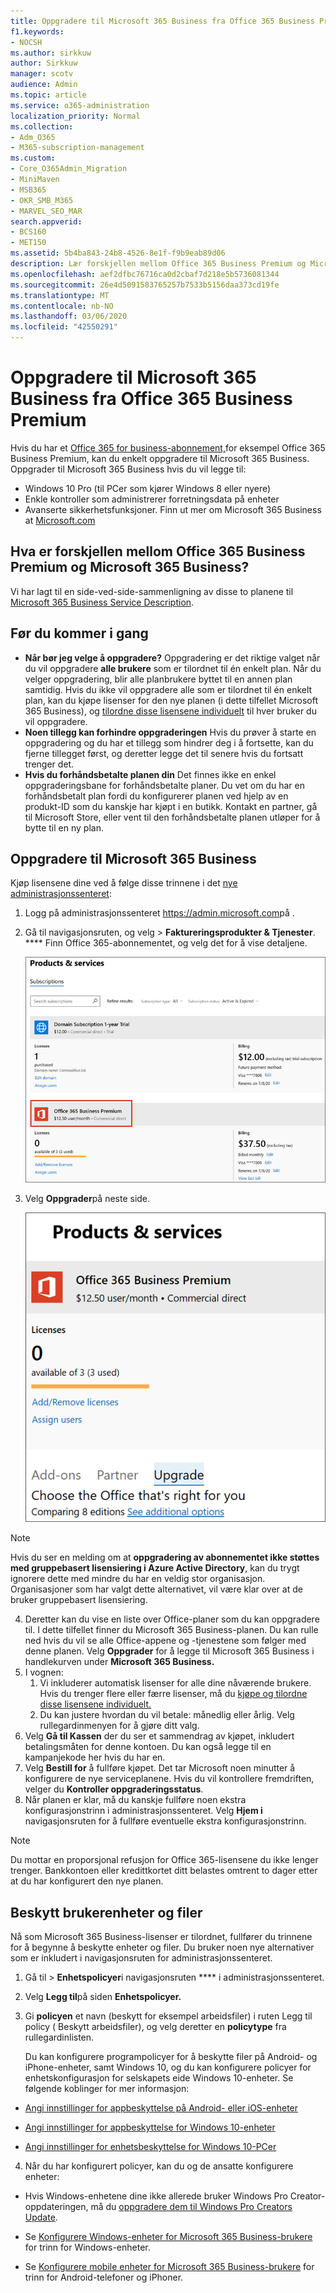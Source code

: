 ```yaml
---
title: Oppgradere til Microsoft 365 Business fra Office 365 Business Premium
f1.keywords:
- NOCSH
ms.author: sirkkuw
author: Sirkkuw
manager: scotv
audience: Admin
ms.topic: article
ms.service: o365-administration
localization_priority: Normal
ms.collection:
- Adm_O365
- M365-subscription-management
ms.custom:
- Core_O365Admin_Migration
- MiniMaven
- MSB365
- OKR_SMB_M365
- MARVEL_SEO_MAR
search.appverid:
- BCS160
- MET150
ms.assetid: 5b4ba843-24b8-4526-8e1f-f9b9eab89d06
description: Lær forskjellen mellom Office 365 Business Premium og Microsoft 365 Business, og hvordan du kan oppgradere til Microsoft 365 Business.
ms.openlocfilehash: aef2dfbc76716ca0d2cbaf7d218e5b5736081344
ms.sourcegitcommit: 26e4d5091583765257b7533b5156daa373cd19fe
ms.translationtype: MT
ms.contentlocale: nb-NO
ms.lasthandoff: 03/06/2020
ms.locfileid: "42550291"
---
```

# <a name="upgrade-to-microsoft-365-business-from-office-365-business-premium"></a>Oppgradere til Microsoft 365 Business fra Office 365 Business Premium

Hvis du har et [Office 365 for business-abonnement,](https://products.office.com/compare-all-microsoft-office-products-4-column?activetab=tab:primaryr2)for eksempel Office 365 Business Premium, kan du enkelt oppgradere til Microsoft 365 Business. Oppgrader til Microsoft 365 Business hvis du vil legge til: 
- Windows 10 Pro (til PCer som kjører Windows 8 eller nyere)
- Enkle kontroller som administrerer forretningsdata på enheter
- Avanserte sikkerhetsfunksjoner.
Finn ut mer om Microsoft 365 Business at [Microsoft.com](https://www.microsoft.com/microsoft-365/business)

## <a name="whats-the-difference-between-office-365-business-premium-and-microsoft-365-business"></a>Hva er forskjellen mellom Office 365 Business Premium og Microsoft 365 Business?
Vi har lagt til en side-ved-side-sammenligning av disse to planene til [Microsoft 365 Business Service Description](https://docs.microsoft.com/office365/servicedescriptions/microsoft-365-service-descriptions/microsoft-365-business-service-description). 

## <a name="before-you-get-started"></a>Før du kommer i gang

- **Når bør jeg velge å oppgradere?** Oppgradering er det riktige valget når du vil oppgradere **alle brukere** som er tilordnet til én enkelt plan. Når du velger oppgradering, blir alle planbrukere byttet til en annen plan samtidig. Hvis du ikke vil oppgradere alle som er tilordnet til én enkelt plan, kan du kjøpe lisenser for den nye planen (i dette tilfellet Microsoft 365 Business), og [tilordne disse lisensene individuelt](https://docs.microsoft.com/office365/admin/manage/assign-licenses-to-users) til hver bruker du vil oppgradere. 
- **Noen tillegg kan forhindre oppgraderingen** Hvis du prøver å starte en oppgradering og du har et tillegg som hindrer deg i å fortsette, kan du fjerne tillegget først, og deretter legge det til senere hvis du fortsatt trenger det. 
- **Hvis du forhåndsbetalte planen din** Det finnes ikke en enkel oppgraderingsbane for forhåndsbetalte planer. Du vet om du har en forhåndsbetalt plan fordi du konfigurerer planen ved hjelp av en produkt-ID som du kanskje har kjøpt i en butikk. Kontakt en partner, gå til Microsoft Store, eller vent til den forhåndsbetalte planen utløper for å bytte til en ny plan.

## <a name="upgrade-to-microsoft-365-business"></a>Oppgradere til Microsoft 365 Business
Kjøp lisensene dine ved å følge disse trinnene i det [nye administrasjonssenteret](https://docs.microsoft.com/office365/admin/microsoft-365-admin-center-preview):
1. Logg på administrasjonssenteret <a href="https://go.microsoft.com/fwlink/p/?linkid=837890" target="_blank">https://admin.microsoft.com</a>på .
2. Gå til navigasjonsruten, og velg \> **Faktureringsprodukter & Tjenester**. **** Finn Office 365-abonnementet, og velg det for å vise detaljene. 

    ![Et skjermbilde viser hvordan du finner og velger abonnementet ditt i administrasjonssenteret.](../media/FindYourSubscription.png)

3. Velg **Oppgrader**på neste side. 

      ![Et skjermbilde viser hvor du skal velge Oppgrader i administrasjonssenteret.](../media/SelectUpgrade.png)

  > [!NOTE]
  > Hvis du ser en melding om at **oppgradering av abonnementet ikke støttes med gruppebasert lisensiering i Azure Active Directory**, kan du trygt ignorere dette med mindre du har en veldig stor organisasjon. Organisasjoner som har valgt dette alternativet, vil være klar over at de bruker gruppebasert lisensiering.

4. Deretter kan du vise en liste over Office-planer som du kan oppgradere til. I dette tilfellet finner du Microsoft 365 Business-planen. Du kan rulle ned hvis du vil se alle Office-appene og -tjenestene som følger med denne planen. Velg **Oppgrader** for å legge til Microsoft 365 Business i handlekurven under **Microsoft 365 Business.**
5. I vognen:
    1. Vi inkluderer automatisk lisenser for alle dine nåværende brukere. Hvis du trenger flere eller færre lisenser, må du [kjøpe og tilordne disse lisensene individuelt.](https://docs.microsoft.com/office365/admin/manage/assign-licenses-to-users)  
    2. Du kan justere hvordan du vil betale: månedlig eller årlig. Velg rullegardinmenyen for å gjøre ditt valg.
6. Velg **Gå til Kassen** der du ser et sammendrag av kjøpet, inkludert betalingsmåten for denne kontoen. Du kan også legge til en kampanjekode her hvis du har en.
7. Velg **Bestill for** å fullføre kjøpet.
Det tar Microsoft noen minutter å konfigurere de nye serviceplanene. Hvis du vil kontrollere fremdriften, velger du **Kontroller oppgraderingsstatus**. 
1. Når planen er klar, må du kanskje fullføre noen ekstra konfigurasjonstrinn i administrasjonssenteret. Velg **Hjem i** navigasjonsruten for å fullføre eventuelle ekstra konfigurasjonstrinn.

> [!NOTE]
> Du mottar en proporsjonal refusjon for Office 365-lisensene du ikke lenger trenger. Bankkontoen eller kredittkortet ditt belastes omtrent to dager etter at du har konfigurert den nye planen.
  
## <a name="protect-user-devices-and-files"></a>Beskytt brukerenheter og filer

Nå som Microsoft 365 Business-lisenser er tilordnet, fullfører du trinnene for å begynne å beskytte enheter og filer. Du bruker noen nye alternativer som er inkludert i navigasjonsruten for administrasjonssenteret.
  
1. Gå til \> **Enhetspolicyer**i navigasjonsruten **** i administrasjonssenteret.
    
2. Velg **Legg til**på siden **Enhetspolicyer.**
    
3. Gi **policyen** et navn (beskytt for eksempel arbeidsfiler) i ruten Legg til policy ( Beskytt arbeidsfiler), og velg deretter en **policytype** fra rullegardinlisten. 
    
    Du kan konfigurere programpolicyer for å beskytte filer på Android- og iPhone-enheter, samt Windows 10, og du kan konfigurere policyer for enhetskonfigurasjon for selskapets eide Windows 10-enheter. Se følgende koblinger for mer informasjon:
    
  - [Angi innstillinger for appbeskyttelse på Android- eller iOS-enheter](app-protection-settings-for-android-and-ios.md)
    
  - [Angi innstillinger for appbeskyttelse for Windows 10-enheter](protection-settings-for-windows-10-devices.md)
    
  - [Angi innstillinger for enhetsbeskyttelse for Windows 10-PCer](protection-settings-for-windows-10-pcs.md)
    
  
4. Når du har konfigurert policyer, kan du og de ansatte konfigurere enheter:
    
  - Hvis Windows-enhetene dine ikke allerede bruker Windows Pro Creator-oppdateringen, må du [oppgradere dem til Windows Pro Creators Update](upgrade-to-windows-pro-creators-update.md).
    
  - Se [Konfigurere Windows-enheter for Microsoft 365 Business-brukere](set-up-windows-devices.md) for trinn for Windows-enheter. 
    
  - Se [Konfigurere mobile enheter for Microsoft 365 Business-brukere](set-up-mobile-devices.md) for trinn for Android-telefoner og iPhoner. 
